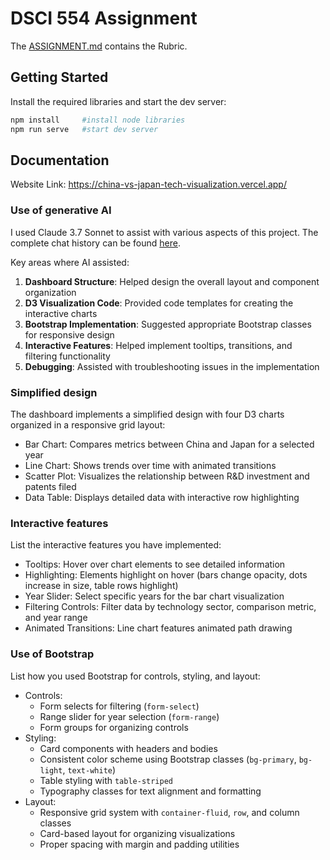# DSCI 554 Assignment

The [ASSIGNMENT.md](./ASSIGNMENT.md) contains the Rubric.

## Getting Started

Install the required libraries and start the dev server:

```bash
npm install     #install node libraries
npm run serve   #start dev server
```

## Documentation

Website Link: https://china-vs-japan-tech-visualization.vercel.app/ 


### Use of generative AI
I used Claude 3.7 Sonnet to assist with various aspects of this project. The complete chat history can be found [here](https://docs.google.com/document/d/1U-JFP5q7qGjnglEz_PnmBzT08kqPgVCnI1E0WefCLWA/edit?tab=t.0).

Key areas where AI assisted:
1. **Dashboard Structure**: Helped design the overall layout and component organization
2. **D3 Visualization Code**: Provided code templates for creating the interactive charts
3. **Bootstrap Implementation**: Suggested appropriate Bootstrap classes for responsive design
4. **Interactive Features**: Helped implement tooltips, transitions, and filtering functionality
5. **Debugging**: Assisted with troubleshooting issues in the implementation

### Simplified design
The dashboard implements a simplified design with four D3 charts organized in a responsive grid layout:
- Bar Chart: Compares metrics between China and Japan for a selected year
- Line Chart: Shows trends over time with animated transitions
- Scatter Plot: Visualizes the relationship between R&D investment and patents filed
- Data Table: Displays detailed data with interactive row highlighting

### Interactive features
List the interactive features you have implemented:
- Tooltips: Hover over chart elements to see detailed information
- Highlighting: Elements highlight on hover (bars change opacity, dots increase in size, table rows highlight)
- Year Slider: Select specific years for the bar chart visualization
- Filtering Controls: Filter data by technology sector, comparison metric, and year range
- Animated Transitions: Line chart features animated path drawing

### Use of Bootstrap
List how you used Bootstrap for controls, styling, and layout:
- Controls:
  - Form selects for filtering (`form-select`)
  - Range slider for year selection (`form-range`)
  - Form groups for organizing controls
- Styling:
  - Card components with headers and bodies
  - Consistent color scheme using Bootstrap classes (`bg-primary`, `bg-light`, `text-white`)
  - Table styling with `table-striped`
  - Typography classes for text alignment and formatting
- Layout:
  - Responsive grid system with `container-fluid`, `row`, and column classes
  - Card-based layout for organizing visualizations
  - Proper spacing with margin and padding utilities

